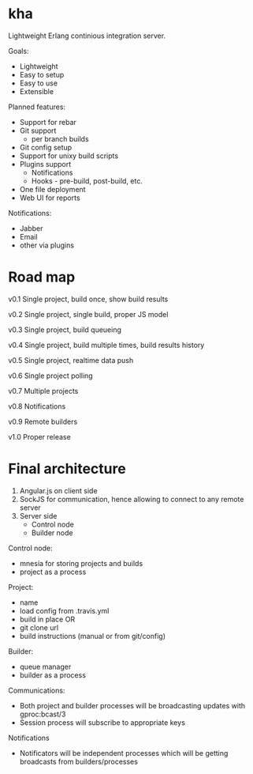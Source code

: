 kha
===

Lightweight Erlang continious integration server.

Goals:

* Lightweight
* Easy to setup
* Easy to use
* Extensible

Planned features:

* Support for rebar
* Git support
  * per branch builds
 * Git config setup
* Support for unixy build scripts
* Plugins support
  * Notifications
  * Hooks - pre-build, post-build, etc.
* One file deployment
* Web UI for reports

Notifications:
* Jabber
* Email
* other via plugins

Road map
========

v0.1
Single project, build once, show build results

v0.2
Single project, single build, proper JS model

v0.3
Single project, build queueing

v0.4
Single project, build multiple times, build results history

v0.5
Single project, realtime data push

v0.6
Single project polling

v0.7
Multiple projects

v0.8
Notifications

v0.9
Remote builders

v1.0
Proper release


Final architecture
==================

1. Angular.js on client side
2. SockJS for communication, hence allowing to connect to any remote server
3. Server side
   * Control node
   * Builder node

Control node:
* mnesia for storing projects and builds
* project as a process

Project:
* name
* load config from .travis.yml
* build in place OR
* git clone url
* build instructions (manual or from git/config)

Builder:
* queue manager
* builder as a process

Communications:
* Both project and builder processes will be broadcasting updates with
gproc:bcast/3
* Session process will subscribe to appropriate keys

Notifications
* Notificators will be independent processes which will be getting
broadcasts from builders/processes
